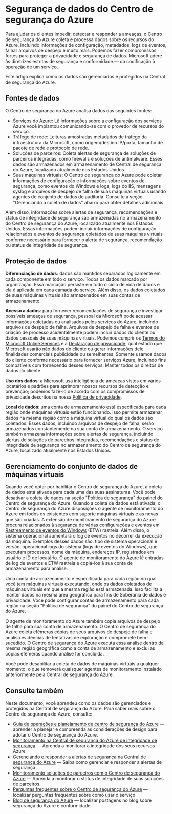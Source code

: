 <properties
   pageTitle="Segurança de dados do Centro de segurança do Azure | Microsoft Azure"
   description="Este documento explica como os dados são gerenciados e protegidos na Central de segurança do Azure."
   services="security-center"
   documentationCenter="na"
   authors="YuriDio"
   manager="swadhwa"
   editor=""/>

<tags
   ms.service="security-center"
   ms.devlang="na"
   ms.topic="hero-article"
   ms.tgt_pltfrm="na"
   ms.workload="na"
   ms.date="10/25/2016"
   ms.author="yurid"/>

# <a name="azure-security-center-data-security"></a>Segurança de dados do Centro de segurança do Azure
Para ajudar os clientes impedir, detectar e responder a ameaças, o Centro de segurança do Azure coleta e processa dados sobre os recursos do Azure, incluindo informações de configuração, metadados, logs de eventos, falhar arquivos de despejo e muito mais. Podemos fazer compromissos fortes para proteger a privacidade e segurança de dados. Microsoft adere às diretrizes estritas de segurança e conformidade — da codificação à operação de um serviço. 

Este artigo explica como os dados são gerenciados e protegidos na Central de segurança do Azure.

## <a name="data-sources"></a>Fontes de dados

O Centro de segurança do Azure analisa dados das seguintes fontes:

- Serviços do Azure: Lê informações sobre a configuração dos serviços Azure você implantou comunicando-se com o provedor de recursos do serviço.
- Tráfego de rede: Leituras amostradas metadados de tráfego da infraestrutura da Microsoft, como origem/destino IP/porta, tamanho de pacote de rede e protocolo de rede.
- Soluções de parceiros: Coleta alertas de segurança de soluções de parceiros integradas, como firewalls e soluções de antimalware. Esses dados são armazenados em armazenamento de Central de segurança do Azure, localizado atualmente nos Estados Unidos.
- Suas máquinas virtuais: O Centro de segurança do Azure pode coletar informações de configuração e informações sobre eventos de segurança, como eventos do Windows e logs, logs do IIS, mensagens syslog e arquivos de despejo de falha de suas máquinas virtuais usando agentes de conjunto de dados de auditoria. Consulte a seção "Gerenciando a coleta de dados" abaixo para obter detalhes adicionais.  

Além disso, informações sobre alertas de segurança, recomendações e status de integridade de segurança são armazenadas no armazenamento do Centro de segurança do Azure, localizado atualmente nos Estados Unidos. Essas informações podem incluir informações de configuração relacionados e eventos de segurança coletados de suas máquinas virtuais conforme necessário para fornecer o alerta de segurança, recomendação ou status de integridade de segurança.

## <a name="data-protection"></a>Proteção de dados

**Diferenciação de dados**: dados são mantidos separados logicamente em cada componente em todo o serviço. Todos os dados marcado por organização. Essa marcação persiste em todo o ciclo de vida de dados e ela é aplicada em cada camada do serviço. Além disso, os dados coletados de suas máquinas virtuais são armazenados em suas contas de armazenamento.

**Acesso a dados**: para fornecer recomendações de segurança e investigar possíveis ameaças de segurança, pessoal da Microsoft pode acessar informações coletadas ou analisados pelos serviços do Azure, incluindo arquivos de despejo de falha. Arquivos de despejo de falha e eventos de criação de processo acidentalmente podem incluir dados do cliente ou dados pessoais de suas máquinas virtuais. Podemos cumprir os [Termos do Microsoft Online Services](http://www.microsoftvolumelicensing.com/DocumentSearch.aspx?Mode=3&DocumentTypeId=31) e a [Declaração de privacidade](https://www.microsoft.com/privacystatement/en-us/OnlineServices/Default.aspx), qual estado que Microsoft usarão não dados do cliente ou gerar informações dele finalidades comerciais publicidade ou semelhantes. Somente usamos dados do cliente conforme necessário para fornecer serviços Azure, incluindo fins compatíveis com fornecendo desses serviços. Manter todos os direitos de dados do cliente.

**Uso dos dados**: a Microsoft usa inteligência de ameaças vistos em vários locatários e padrões para aprimorar nossos recursos de detecção e prevenção; podemos fazê-lo de acordo com os compromissos de privacidade descritos na nossa [Política de privacidade](https://www.microsoft.com/privacystatement/en-us/OnlineServices/Default.aspx).

**Local de dados**: uma conta de armazenamento está especificada para cada região onde máquinas virtuais estão funcionando. Isso permite armazenar dados na mesma região como a máquina virtual do qual os dados são coletados. Esses dados, incluindo arquivos de despejo de falha, serão armazenados constantemente na sua conta de armazenamento. O serviço também armazena informações sobre alertas de segurança, incluindo alertas de soluções de parceiros integradas, recomendações e status de integridade de segurança no armazenamento do Centro de segurança do Azure, localizado atualmente nos Estados Unidos.

## <a name="managing-data-collection-from-virtual-machines"></a>Gerenciamento do conjunto de dados de máquinas virtuais

Quando você optar por habilitar o Centro de segurança do Azure, a coleta de dados está ativada para cada uma das suas assinaturas. Você pode desativar a coleta de dados na seção "Política de segurança" do painel do Centro de segurança do Azure. Quando a coleta de dados está ativada, o Centro de segurança do Azure disposições o agente de monitoramento do Azure em todos os existentes com suporte máquinas virtuais e as novas que são criadas. A extensão de monitoramento de segurança do Azure procura relacionados à segurança de várias configurações e eventos em [Rastreamento de eventos do Windows](https://msdn.microsoft.com/library/windows/desktop/bb968803.aspx) (ETW) rastreia. Além disso, o sistema operacional aumentará o log de eventos no decorrer da execução da máquina. Exemplos desses dados são: tipo de sistema operacional e versão, operacional logs do sistema (logs de eventos do Windows), que executam processos, nome da máquina, endereços IP, registrados em usuário e ID de locatário. O agente de monitoramento do Azure lê entradas de log de eventos e ETW rastreia e copiá-los à sua conta de armazenamento para análise. 

Uma conta de armazenamento é especificada para cada região no qual você tem máquinas virtuais executando, onde os dados coletados de máquinas virtuais em que a mesma região está armazenada. Isso facilita a manter dados na mesma área geográfica para fins de Soberania de dados e privacidade. Você pode configurar contas de armazenamento para cada região na seção "Política de segurança" do painel do Centro de segurança do Azure.

O agente de monitoramento do Azure também copia arquivos de despejo de falha para sua conta de armazenamento.  O Centro de segurança do Azure coleta efêmeras cópias de seus arquivos de despejo de falha e analisa evidências de tentativas de exploração e compromete bem-sucedido.  O Centro de segurança do Azure executa essa análise dentro da mesma região geográfica como a conta de armazenamento e exclui as cópias efêmeras quando análise for concluída.

Você pode desabilitar a coleta de dados de máquinas virtuais a qualquer momento, o que removerá quaisquer agentes de monitoramento instalado anteriormente pela Central de segurança do Azure.


## <a name="see-also"></a>Consulte também

Neste documento, você aprendeu como os dados são gerenciados e protegidos na Central de segurança do Azure. Para saber mais sobre o Centro de segurança do Azure, consulte:

- [Guia de operações e planejamento de centro de segurança do Azure](security-center-planning-and-operations-guide.md) — aprender a planejar e compreenda as considerações de design para adotar o Centro de segurança do Azure.
- [Monitoramento na Central de segurança do Azure de integridade de segurança](security-center-monitoring.md) — Aprenda a monitorar a integridade dos seus recursos Azure
- [Gerenciando e responder a alertas de segurança na Central de segurança do Azure](security-center-managing-and-responding-alerts.md) — Saiba como gerenciar e responder a alertas de segurança
- [Monitoramento soluções de parceiros com o Centro de segurança do Azure](security-center-partner-solutions.md) — Aprenda a monitorar o status de integridade de suas soluções de parceiros.
- [Perguntas frequentes sobre o Centro de segurança do Azure](security-center-faq.md) — localizar perguntas frequentes sobre como usar o serviço
- [Blog de segurança do Azure](http://blogs.msdn.com/b/azuresecurity/) — localizar postagens no blog sobre segurança do Azure e conformidade
